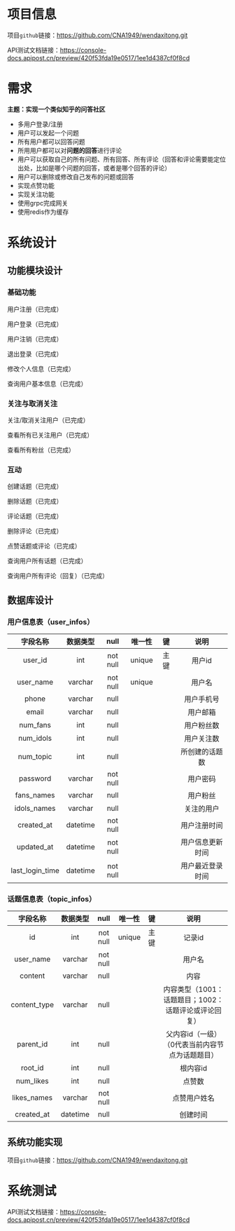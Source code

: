 # 项目信息

项目`github`链接：https://github.com/CNA1949/wendaxitong.git

API测试文档链接：https://console-docs.apipost.cn/preview/420f53fda19e0517/1ee1d4387cf0f8cd



# 需求

**主题：实现一个类似知乎的问答社区**

- 多用户登录/注册
- 用户可以发起一个问题
- 所有用户都可以回答问题
- 所用用户都可以对**问题的回答**进行评论
- 用户可以获取自己的所有问题、所有回答、所有评论（回答和评论需要能定位出处，比如是哪个问题的回答，或者是哪个回答的评论）
- 用户可以删除或修改自己发布的问题或回答
- 实现点赞功能
- 实现关注功能
- 使用grpc完成网关
- 使用redis作为缓存

	





# 系统设计

## 功能模块设计

### 基础功能

用户注册（已完成）

用户登录（已完成）

用户注销（已完成）

退出登录（已完成）

修改个人信息（已完成）

查询用户基本信息（已完成）



### 关注与取消关注

关注/取消关注用户（已完成）

查看所有已关注用户（已完成）

查看所有粉丝（已完成）



### 互动

创建话题（已完成）

删除话题（已完成）

评论话题（已完成）

删除评论（已完成）

点赞话题或评论（已完成）

查询用户所有话题（已完成）

查询用户所有评论（回复）（已完成）



## 数据库设计

### 用户信息表（user_infos）

|    字段名称     | 数据类型 |   null   | 唯一性 |  键  |       说明       |
| :-------------: | :------: | :------: | :----: | :--: | :--------------: |
|     user_id     |   int    | not null | unique | 主键 |      用户id      |
|    user_name    | varchar  | not null | unique |      |      用户名      |
|      phone      | varchar  |   null   |        |      |    用户手机号    |
|      email      | varchar  |   null   |        |      |     用户邮箱     |
|    num_fans     |   int    |   null   |        |      |    用户粉丝数    |
|    num_idols    |   int    |   null   |        |      |    用户关注数    |
|    num_topic    |   int    |   null   |        |      |  所创建的话题数  |
|    password     | varchar  | not null |        |      |     用户密码     |
|   fans_names    | varchar  |   null   |        |      |     用户粉丝     |
|   idols_names   | varchar  |   null   |        |      |    关注的用户    |
|   created_at    | datetime | not null |        |      |   用户注册时间   |
|   updated_at    | datetime | not null |        |      | 用户信息更新时间 |
| last_login_time | datetime | not null |        |      | 用户最近登录时间 |





### 话题信息表（topic_infos）



|   字段名称   | 数据类型 |   null   | 唯一性 |  键  |                         说明                         |
| :----------: | :------: | :------: | :----: | :--: | :--------------------------------------------------: |
|      id      |   int    | not null | unique | 主键 |                        记录id                        |
|  user_name   | varchar  | not null |        |      |                        用户名                        |
|   content    | varchar  |   null   |        |      |                         内容                         |
| content_type | varchar  |   null   |        |      | 内容类型（1001：话题题目；1002：话题评论或评论回复） |
|  parent_id   |   int    |   null   |        |      |   父内容id（一级）（0代表当前内容节点为话题题目）    |
|   root_id    |   int    |   null   |        |      |                       根内容id                       |
|  num_likes   |   int    |   null   |        |      |                        点赞数                        |
| likes_names  | varchar  | not null |        |      |                     点赞用户姓名                     |
|  created_at  | datetime |   null   |        |      |                       创建时间                       |



## 系统功能实现

项目`github`链接：https://github.com/CNA1949/wendaxitong.git



# 系统测试

API测试文档链接：https://console-docs.apipost.cn/preview/420f53fda19e0517/1ee1d4387cf0f8cd


